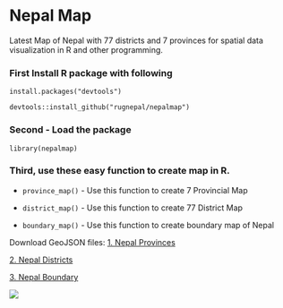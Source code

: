 # Nepal Map

Latest Map of Nepal with 77 districts and 7 provinces for spatial data visualization in R and other programming.


### First Install R package with following

`install.packages("devtools")`

`devtools::install_github("rugnepal/nepalmap")`

### Second - Load the package

`library(nepalmap)`

### Third, use these easy function to create map in R.

- `province_map()` - Use this function to create 7 Provincial Map 

- `district_map()` - Use this function to create 77 District Map

- `boundary_map()` - Use this function to create boundary map of Nepal


Download GeoJSON files:
[1. Nepal Provinces](https://raw.githubusercontent.com/rugnepal/nepalmap/main/data/nepal-provinces.geojson)

[2. Nepal Districts](https://raw.githubusercontent.com/rugnepal/nepalmap/main/data/nepal-districts.geojson)

[3. Nepal Boundary](https://raw.githubusercontent.com/rugnepal/nepalmap/main/data/nepal-boundary.geojson)


![](https://pbs.twimg.com/media/FAC36ymUYAI2PXq?format=jpg&name=4096x4096)
